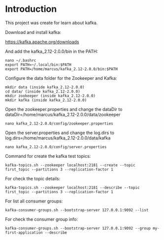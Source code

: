 # Introduction

This project was create for learn about kafka.

Download and install kafka:

https://kafka.apache.org/downloads

And add the kafka_2.12-2.0.0/bin in the PATH:
```
nano ~/.bashrc
export PATH=~/.local/bin:$PATH
export PATH=/home/marcus/kafka_2.12-2.0.0/bin:$PATH
```
Configure the data folder for the Zookeeper and Kafka:
```
mkdir data (inside kafka_2.12-2.0.0)
cd data/ (inside kafka_2.12-2.0.0)
mkdir zookeeper (inside kafka_2.12-2.0.0)
mkdir kafka (inside kafka_2.12-2.0.0)
```
Open the zookeeper.properties and change the dataDir to dataDir=/home/marcus/kafka_2.12-2.0.0/data/zookeeper
```
nano kafka_2.12-2.0.0/config/zookeeper.properties
```
Open the server.properties and change the log.dirs to log.dirs=/home/marcus/kafka_2.12-2.0.0/data/kafka
```
nano kafka_2.12-2.0.0/config/server.properties
```
Command for create the kafka test topics:
```
kafka-topics.sh --zookeeper localhost:2181 --create --topic first_topic --partitions 3 --replication-factor 1
```
For check the topic details:
```
kafka-topics.sh --zookeeper localhost:2181 --describe --topic first_topic --partitions 3 --replication-factor 1
```
For list all consumer groups:
```
kafka-consumer-groups.sh --bootstrap-server 127.0.0.1:9092 --list
```
For check the consumer group info:
```
kafka-consumer-groups.sh --bootstrap-server 127.0.0.1:9092 --group my-first-application --describe
```
